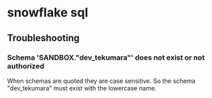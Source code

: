 # snowflake sql

## Troubleshooting

### Schema 'SANDBOX."dev_tekumara"' does not exist or not authorized

When schemas are quoted they are case sensitive. So the schema "dev_tekumara" must exist with the lowercase name.
